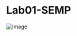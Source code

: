 # Lab01-SEMP

![image](https://github.com/varads10/Lab01-SEMP/assets/156776635/fbb8ce5d-6d19-41e4-a3dc-14338a080cd8)

